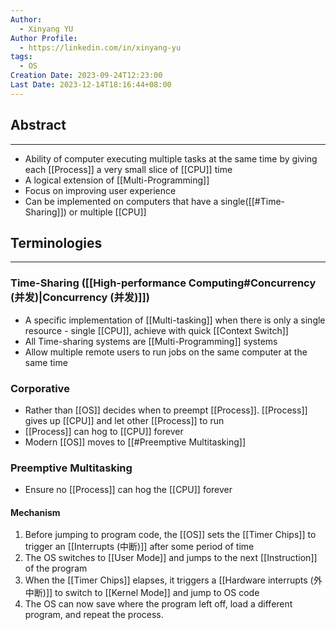 ```yaml
---
Author:
  - Xinyang YU
Author Profile:
  - https://linkedin.com/in/xinyang-yu
tags:
  - OS
Creation Date: 2023-09-24T12:23:00
Last Date: 2023-12-14T18:16:44+08:00
---
```

## Abstract
---
- Ability of computer executing multiple tasks at the same time by giving each [[Process]] a very small slice of [[CPU]] time
- A logical extension of [[Multi-Programming]]
- Focus on improving user experience 
- Can be implemented on computers that have a single([[#Time-Sharing]]) or multiple [[CPU]]


## Terminologies
---
### Time-Sharing ([[High-performance Computing#Concurrency (并发)|Concurrency (并发)]])
- A specific implementation of [[Multi-tasking]] when there is only a single resource - single [[CPU]], achieve with quick [[Context Switch]]
- All Time-sharing systems are [[Multi-Programming]] systems
- Allow multiple remote users to run jobs on the same computer at the same time 

### Corporative
- Rather than [[OS]] decides when to preempt [[Process]]. [[Process]] gives up [[CPU]] and let other [[Process]] to run
- [[Process]] can hog to [[CPU]] forever
- Modern [[OS]] moves to [[#Preemptive Multitasking]]

### Preemptive Multitasking
- Ensure no [[Process]] can hog the [[CPU]] forever
#### Mechanism
1. Before jumping to program code, the [[OS]] sets the [[Timer Chips]] to trigger an [[Interrupts (中断)]] after some period of time
2. The OS switches to [[User Mode]] and jumps to the next [[Instruction]] of the program
3. When the [[Timer Chips]] elapses, it triggers a [[Hardware interrupts (外中断)]] to switch to [[Kernel Mode]] and jump to OS code
4. The OS can now save where the program left off, load a different program, and repeat the process.
>